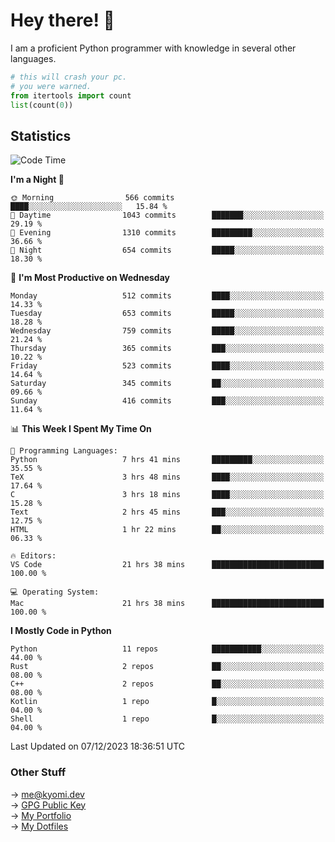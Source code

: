# Hey there! 👋

I am a proficient Python programmer with knowledge in several other languages.

```py
# this will crash your pc.
# you were warned.
from itertools import count
list(count(0))
```

## Statistics
<!--START_SECTION:waka-->
![Code Time](http://img.shields.io/badge/Code%20Time-682%20hrs%209%20mins-blue)

**I'm a Night 🦉** 

```text
🌞 Morning                566 commits         ████░░░░░░░░░░░░░░░░░░░░░   15.84 % 
🌆 Daytime                1043 commits        ███████░░░░░░░░░░░░░░░░░░   29.19 % 
🌃 Evening                1310 commits        █████████░░░░░░░░░░░░░░░░   36.66 % 
🌙 Night                  654 commits         █████░░░░░░░░░░░░░░░░░░░░   18.30 % 
```
📅 **I'm Most Productive on Wednesday** 

```text
Monday                   512 commits         ████░░░░░░░░░░░░░░░░░░░░░   14.33 % 
Tuesday                  653 commits         █████░░░░░░░░░░░░░░░░░░░░   18.28 % 
Wednesday                759 commits         █████░░░░░░░░░░░░░░░░░░░░   21.24 % 
Thursday                 365 commits         ███░░░░░░░░░░░░░░░░░░░░░░   10.22 % 
Friday                   523 commits         ████░░░░░░░░░░░░░░░░░░░░░   14.64 % 
Saturday                 345 commits         ██░░░░░░░░░░░░░░░░░░░░░░░   09.66 % 
Sunday                   416 commits         ███░░░░░░░░░░░░░░░░░░░░░░   11.64 % 
```


📊 **This Week I Spent My Time On** 

```text
💬 Programming Languages: 
Python                   7 hrs 41 mins       █████████░░░░░░░░░░░░░░░░   35.55 % 
TeX                      3 hrs 48 mins       ████░░░░░░░░░░░░░░░░░░░░░   17.64 % 
C                        3 hrs 18 mins       ████░░░░░░░░░░░░░░░░░░░░░   15.28 % 
Text                     2 hrs 45 mins       ███░░░░░░░░░░░░░░░░░░░░░░   12.75 % 
HTML                     1 hr 22 mins        ██░░░░░░░░░░░░░░░░░░░░░░░   06.33 % 

🔥 Editors: 
VS Code                  21 hrs 38 mins      █████████████████████████   100.00 % 

💻 Operating System: 
Mac                      21 hrs 38 mins      █████████████████████████   100.00 % 
```

**I Mostly Code in Python** 

```text
Python                   11 repos            ███████████░░░░░░░░░░░░░░   44.00 % 
Rust                     2 repos             ██░░░░░░░░░░░░░░░░░░░░░░░   08.00 % 
C++                      2 repos             ██░░░░░░░░░░░░░░░░░░░░░░░   08.00 % 
Kotlin                   1 repo              █░░░░░░░░░░░░░░░░░░░░░░░░   04.00 % 
Shell                    1 repo              █░░░░░░░░░░░░░░░░░░░░░░░░   04.00 % 
```




 Last Updated on 07/12/2023 18:36:51 UTC
<!--END_SECTION:waka-->

### Other Stuff

→ [me@kyomi.dev](mailto:me@kyomi.dev)\
→ [GPG Public Key](https://github.com/bitterteriyaki.gpg)\
→ [My Portfolio](https://kyomi.dev)\
→ [My Dotfiles](https://github.com/bitterteriyaki/dotfiles)
